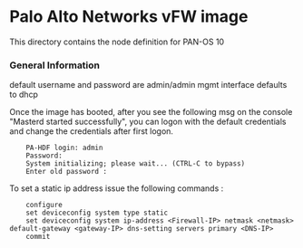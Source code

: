 # Palo Alto Networks vFW image

This directory contains the node definition for PAN-OS 10


### General Information

default username and password are admin/admin
mgmt interface defaults to dhcp

Once the image has booted, after you see the following msg on the console "Masterd started successfully", you can logon with
the default credentials and change the credentials after first logon.
 
        PA-HDF login: admin
        Password: 
        System initializing; please wait... (CTRL-C to bypass)
        Enter old password : 




To set a static ip address issue the following commands :

        configure
        set deviceconfig system type static
        set deviceconfig system ip-address <Firewall-IP> netmask <netmask> default-gateway <gateway-IP> dns-setting servers primary <DNS-IP>
        commit




